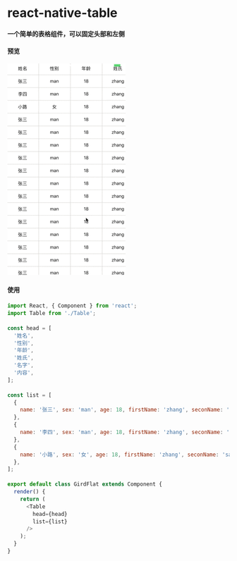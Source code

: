 # react-native-table
#### 一个简单的表格组件，可以固定头部和左侧
#### 预览
![react-native-table-ios](./table.gif)
#### 使用
```js
import React, { Component } from 'react';
import Table from './Table';

const head = [
  '姓名',
  '性别',
  '年龄',
  '姓氏',
  '名字',
  '内容',
];

const list = [
  {
    name: '张三', sex: 'man', age: 18, firstName: 'zhang', seconName: 'san', content: 'hahahahh',
  },
  {
    name: '李四', sex: 'man', age: 18, firstName: 'zhang', seconName: 'san', content: 'hahahahh',
  },
  {
    name: '小路', sex: '女', age: 18, firstName: 'zhang', seconName: 'san', content: 'hahahahh',
  },
];

export default class GirdFlat extends Component {
  render() {
    return (
      <Table
        head={head}
        list={list}
      />
    );
  }
}

````
